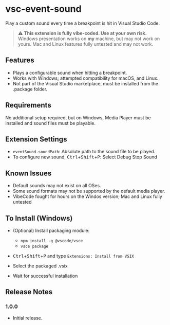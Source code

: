 # vsc-event-sound

Play a custom sound every time a breakpoint is hit in Visual Studio Code.

> :warning: **This extension is fully vibe-coded.  Use at your own risk.**  Windows presentation works on **my** machine, but may not work on yours.  Mac and Linux features fully untested and may not work.


## Features

- Plays a configurable sound when hitting a breakpoint.
- Works with Windows; attempted compatibility for macOS, and Linux.
- Not part of the Visual Studio marketplace, must be installed from the .package folder.

## Requirements

No additional setup required, but on Windows, Media Player must be installed and sound files must be playable.

## Extension Settings

- `eventSound.soundPath`: Absolute path to the sound file to be played.
- To configure new sound, <kbd>Ctrl</kbd>+<kbd>Shift</kbd>+<kbd>P</kbd>: Select Debug Stop Sound

## Known Issues

- Default sounds may not exist on all OSes.
- Some sound formats may not be supported by the default media player.
- VibeCode fought for hours on the Windos version; Mac and Linux fully untested

## To Install (Windows)

- (Optional) Install packaging module:
    - `npm install -g @vscode/vsce`
    - `vsce package`

- <kbd>Ctrl</kbd>+<kbd>Shift</kbd>+<kbd>P</kbd> and type `Extensions: Install from VSIX`
- Select the packaged .vsix
- Wait for successful installation

## Release Notes

### 1.0.0

- Initial release.
